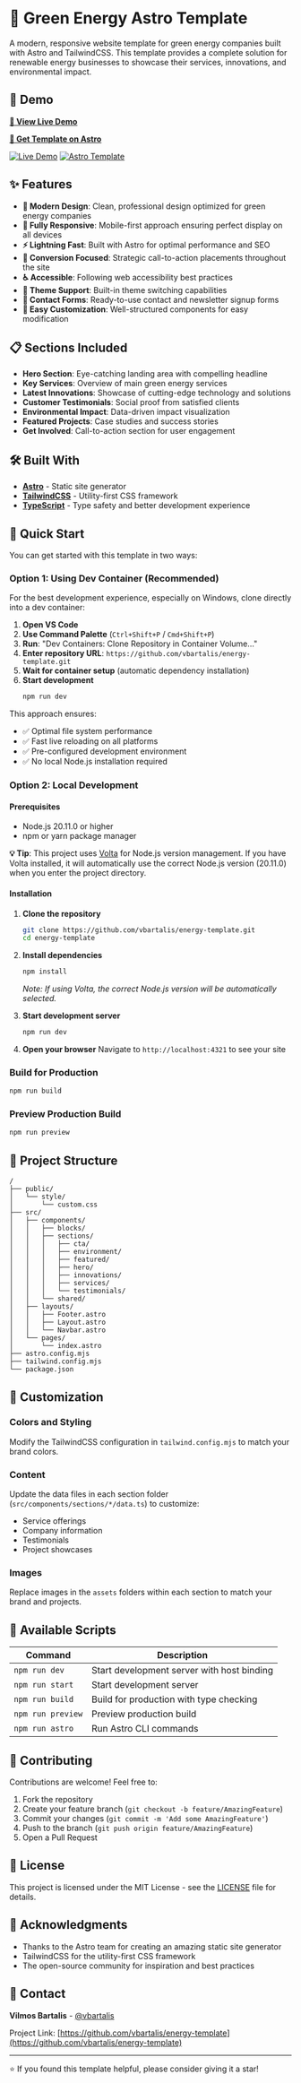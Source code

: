 # 🌱 Green Energy Astro Template

A modern, responsive website template for green energy companies built with Astro and TailwindCSS. This template provides a complete solution for renewable energy businesses to showcase their services, innovations, and environmental impact.

## 🚀 Demo

**[🔗 View Live Demo](https://vbartalis.github.io/energy-template/)**

**[🎨 Get Template on Astro](https://astro.build/themes/details/energy-company-template/)**

[![Live Demo](https://img.shields.io/badge/Live-Demo-green?style=for-the-badge)](https://vbartalis.github.io/energy-template/)
[![Astro Template](https://img.shields.io/badge/Astro-Template-orange?style=for-the-badge)](https://astro.build/themes/details/energy-company-template/)

## ✨ Features

- **🎨 Modern Design**: Clean, professional design optimized for green energy companies
- **📱 Fully Responsive**: Mobile-first approach ensuring perfect display on all devices
- **⚡ Lightning Fast**: Built with Astro for optimal performance and SEO
- **🎯 Conversion Focused**: Strategic call-to-action placements throughout the site
- **♿ Accessible**: Following web accessibility best practices
- **🌙 Theme Support**: Built-in theme switching capabilities
- **📧 Contact Forms**: Ready-to-use contact and newsletter signup forms
- **🔧 Easy Customization**: Well-structured components for easy modification

## 📋 Sections Included

- **Hero Section**: Eye-catching landing area with compelling headline
- **Key Services**: Overview of main green energy services
- **Latest Innovations**: Showcase of cutting-edge technology and solutions
- **Customer Testimonials**: Social proof from satisfied clients
- **Environmental Impact**: Data-driven impact visualization
- **Featured Projects**: Case studies and success stories
- **Get Involved**: Call-to-action section for user engagement

## 🛠️ Built With

- **[Astro](https://astro.build/)** - Static site generator
- **[TailwindCSS](https://tailwindcss.com/)** - Utility-first CSS framework
- **[TypeScript](https://www.typescriptlang.org/)** - Type safety and better development experience

## 🚀 Quick Start

You can get started with this template in two ways:

### Option 1: Using Dev Container (Recommended)

For the best development experience, especially on Windows, clone directly into a dev container:

1. **Open VS Code**
2. **Use Command Palette** (`Ctrl+Shift+P` / `Cmd+Shift+P`)
3. **Run**: "Dev Containers: Clone Repository in Container Volume..."
4. **Enter repository URL**: `https://github.com/vbartalis/energy-template.git`
5. **Wait for container setup** (automatic dependency installation)
6. **Start development**
   ```bash
   npm run dev
   ```

This approach ensures:
- ✅ Optimal file system performance
- ✅ Fast live reloading on all platforms
- ✅ Pre-configured development environment
- ✅ No local Node.js installation required

### Option 2: Local Development

#### Prerequisites

- Node.js 20.11.0 or higher
- npm or yarn package manager

**💡 Tip**: This project uses [Volta](https://volta.sh/) for Node.js version management. If you have Volta installed, it will automatically use the correct Node.js version (20.11.0) when you enter the project directory.

#### Installation

1. **Clone the repository**
   ```bash
   git clone https://github.com/vbartalis/energy-template.git
   cd energy-template
   ```

2. **Install dependencies**
   ```bash
   npm install
   ```
   
   *Note: If using Volta, the correct Node.js version will be automatically selected.*

3. **Start development server**
   ```bash
   npm run dev
   ```

4. **Open your browser**
   Navigate to `http://localhost:4321` to see your site

### Build for Production

```bash
npm run build
```

### Preview Production Build

```bash
npm run preview
```

## 📁 Project Structure

```
/
├── public/
│   └── style/
│       └── custom.css
├── src/
│   ├── components/
│   │   ├── blocks/
│   │   ├── sections/
│   │   │   ├── cta/
│   │   │   ├── environment/
│   │   │   ├── featured/
│   │   │   ├── hero/
│   │   │   ├── innovations/
│   │   │   ├── services/
│   │   │   └── testimonials/
│   │   └── shared/
│   ├── layouts/
│   │   ├── Footer.astro
│   │   ├── Layout.astro
│   │   └── Navbar.astro
│   └── pages/
│       └── index.astro
├── astro.config.mjs
├── tailwind.config.mjs
└── package.json
```

## 🎨 Customization

### Colors and Styling
Modify the TailwindCSS configuration in `tailwind.config.mjs` to match your brand colors.

### Content
Update the data files in each section folder (`src/components/sections/*/data.ts`) to customize:
- Service offerings
- Company information
- Testimonials
- Project showcases

### Images
Replace images in the `assets` folders within each section to match your brand and projects.

## 📝 Available Scripts

| Command | Description |
|---------|-------------|
| `npm run dev` | Start development server with host binding |
| `npm run start` | Start development server |
| `npm run build` | Build for production with type checking |
| `npm run preview` | Preview production build |
| `npm run astro` | Run Astro CLI commands |

## 🤝 Contributing

Contributions are welcome! Feel free to:

1. Fork the repository
2. Create your feature branch (`git checkout -b feature/AmazingFeature`)
3. Commit your changes (`git commit -m 'Add some AmazingFeature'`)
4. Push to the branch (`git push origin feature/AmazingFeature`)
5. Open a Pull Request

## 📄 License

This project is licensed under the MIT License - see the [LICENSE](LICENSE) file for details.

## 🙏 Acknowledgments

- Thanks to the Astro team for creating an amazing static site generator
- TailwindCSS for the utility-first CSS framework
- The open-source community for inspiration and best practices

## 📧 Contact

**Vilmos Bartalis** - [@vbartalis](https://github.com/vbartalis)

Project Link: [https://github.com/vbartalis/energy-template](https://github.com/vbartalis/energy-template)

---

⭐ If you found this template helpful, please consider giving it a star!
